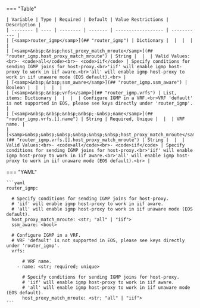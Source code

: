 <!--
  ~ Copyright (c) 2024 Arista Networks, Inc.
  ~ Use of this source code is governed by the Apache License 2.0
  ~ that can be found in the LICENSE file.
  -->
=== "Table"

    | Variable | Type | Required | Default | Value Restrictions | Description |
    | -------- | ---- | -------- | ------- | ------------------ | ----------- |
    | [<samp>router_igmp</samp>](## "router_igmp") | Dictionary |  |  |  |  |
    | [<samp>&nbsp;&nbsp;host_proxy_match_mroute</samp>](## "router_igmp.host_proxy_match_mroute") | String |  |  | Valid Values:<br>- <code>all</code><br>- <code>iif</code> | Specify conditions for sending IGMP joins for host-proxy.<br>'iif' will enable igmp host-proxy to work in iif aware.<br>'all' will enable igmp host-proxy to work in iif unaware mode (EOS default).<br> |
    | [<samp>&nbsp;&nbsp;ssm_aware</samp>](## "router_igmp.ssm_aware") | Boolean |  |  |  |  |
    | [<samp>&nbsp;&nbsp;vrfs</samp>](## "router_igmp.vrfs") | List, items: Dictionary |  |  |  | Configure IGMP in a VRF.<br>VRF 'default' is not supported in EOS, please see keys directly under 'router_igmp'. |
    | [<samp>&nbsp;&nbsp;&nbsp;&nbsp;-&nbsp;name</samp>](## "router_igmp.vrfs.[].name") | String | Required, Unique |  |  | VRF name. |
    | [<samp>&nbsp;&nbsp;&nbsp;&nbsp;&nbsp;&nbsp;host_proxy_match_mroute</samp>](## "router_igmp.vrfs.[].host_proxy_match_mroute") | String |  |  | Valid Values:<br>- <code>all</code><br>- <code>iif</code> | Specify conditions for sending IGMP joins for host-proxy.<br>'iif' will enable igmp host-proxy to work in iif aware.<br>'all' will enable igmp host-proxy to work in iif unaware mode (EOS default).<br> |

=== "YAML"

    ```yaml
    router_igmp:

      # Specify conditions for sending IGMP joins for host-proxy.
      # 'iif' will enable igmp host-proxy to work in iif aware.
      # 'all' will enable igmp host-proxy to work in iif unaware mode (EOS default).
      host_proxy_match_mroute: <str; "all" | "iif">
      ssm_aware: <bool>

      # Configure IGMP in a VRF.
      # VRF 'default' is not supported in EOS, please see keys directly under 'router_igmp'.
      vrfs:

          # VRF name.
        - name: <str; required; unique>

          # Specify conditions for sending IGMP joins for host-proxy.
          # 'iif' will enable igmp host-proxy to work in iif aware.
          # 'all' will enable igmp host-proxy to work in iif unaware mode (EOS default).
          host_proxy_match_mroute: <str; "all" | "iif">
    ```
